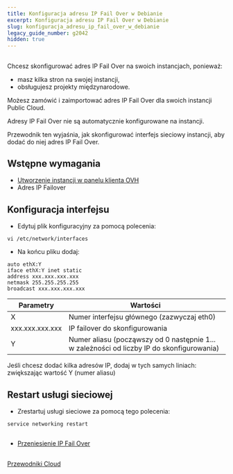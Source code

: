 ```yaml
---
title: Konfiguracja adresu IP Fail Over w Debianie
excerpt: Konfiguracja adresu IP Fail Over w Debianie
slug: konfiguracja_adresu_ip_fail_over_w_debianie
legacy_guide_number: g2042
hidden: true
---
```



## 
Chcesz skonfigurować adres IP Fail Over na swoich instancjach, ponieważ:

- masz kilka stron na swojej instancji,
- obsługujesz projekty międzynarodowe.

Możesz zamówić i zaimportować adres IP Fail Over dla swoich instancji Public Cloud. 

Adresy IP Fail Over nie są automatycznie konfigurowane na instancji.

Przewodnik ten wyjaśnia, jak skonfigurować interfejs sieciowy instancji, aby dodać do niej adres IP Fail Over.


## Wstępne wymagania

- [Utworzenie instancji w panelu klienta OVH]({legacy}1775)
- Adres IP Failover




## Konfiguracja interfejsu

- Edytuj plik konfiguracyjny za pomocą polecenia:

```
vi /etc/network/interfaces
```


- Na końcu pliku dodaj:

```
auto ethX:Y
iface ethX:Y inet static
address xxx.xxx.xxx.xxx
netmask 255.255.255.255
broadcast xxx.xxx.xxx.xxx
```



|Parametry|Wartości|
|---|---|
|X|Numer interfejsu głównego (zazwyczaj eth0)|
|xxx.xxx.xxx.xxx|IP failover do skonfigurowania|
|Y|Numer aliasu (począwszy od 0 następnie 1... w zależności od liczby IP do skonfigurowania)|


Jeśli chcesz dodać kilka adresów IP, dodaj w tych samych liniach:
zwiększając wartość Y (numer aliasu)


## Restart usługi sieciowej

- Zrestartuj usługi sieciowe za pomocą tego polecenia:

```
service networking restart
```





## 

- [Przeniesienie IP Fail Over]({legacy}1890)




## 
[Przewodniki Cloud]({legacy}1785)

